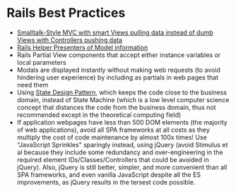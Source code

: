 # Rails Best Practices

- [Smalltalk-Style MVC with smart Views pulling data instead of dumb Views with Controllers pushing data](https://andymaleh.blogspot.com/2011/10/decoupling-views-from-controllers-in.html)
- [Rails Helper Presenters of Model information](https://andymaleh.blogspot.com/2011/10/decoupling-views-from-controllers-in.html)
- Rails Partial View components that accept either instance variables or local parameters
- Modals are displayed instantly without making web requests (to avoid hindering user experience) by including as partials in web pages that need them
- Using [State Design Pattern](https://en.wikipedia.org/wiki/State_pattern), which keeps the code close to the business domain, instead of State Machine (which is a low level computer science concept that distances the code from the business domain, thus not recommended except in the theoretical computing field)
- If application webpages have less than 500 DOM elements (the majority of web applications), avoid all SPA frameworks at all costs as they multiply the cost of code maintenance by almost 100x times! Use "JavaScript Sprinkles" sparingly instead, using jQuery (avoid Stimulus et al because they include some redundancy and over-engineering in the required element IDs/Classes/Controllers that could be avoided in jQuery). Also, jQuery is still better, simpler, and more convenient than all SPA frameworks, and even vanilla JavaScript despite all the ES improvements, as jQuery results in the tersest code possible.
